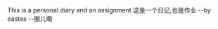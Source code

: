 This is a personal diary and an assignment 
这是一个日记,也是作业
                            --by eastas
                            --圈儿嘞
